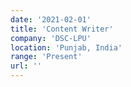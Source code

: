 ```yaml
---
date: '2021-02-01'
title: 'Content Writer'
company: 'DSC-LPU'
location: 'Punjab, India'
range: 'Present'
url: ''
---
```


<!-- - Developed native apps for the android platform using Java.
- Reduced battery usage of existing apps by ~35%, by leveraging recommended development patterns for the platform.
- Redesign existing app using [material design](https://material.io/design/) principles. -->
